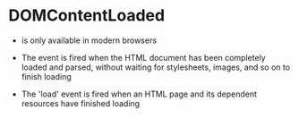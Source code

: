 # DOMContentLoaded

- is only available in modern browsers

- The event is fired when the HTML document has been completely loaded and parsed, 
  without waiting for stylesheets, images, and so on to finish loading


- The 'load' event is fired when an HTML page and its dependent resources have
  finished loading

